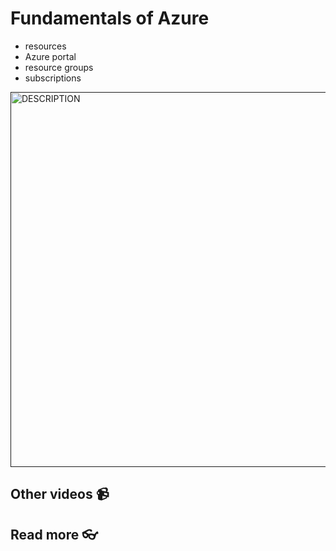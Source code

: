 # Fundamentals of Azure

- resources 
- Azure portal
- resource groups
- subscriptions

<a href="" target="_blank">
  <img src="https://github.com/kokchun/assets/blob/main/FOLDER_NAME/.png?raw=true" alt="DESCRIPTION" width="600">
</a>



## Other videos 📹

## Read more 👓
